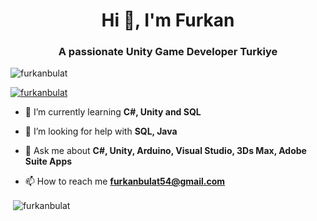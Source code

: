 <h1 align="center">Hi 👋, I'm Furkan</h1>
<h3 align="center">A passionate Unity Game Developer Turkiye</h3>

<p align="left"> <img src="https://komarev.com/ghpvc/?username=furkanbulat&label=Profile%20views&color=0e75b6&style=flat" alt="furkanbulat" /> </p>

<p align="left"> <a href="https://github.com/ryo-ma/github-profile-trophy"><img src="https://github-profile-trophy.vercel.app/?username=furkanbulat&count_private=true" alt="furkanbulat" /></a> </p>

- 🌱 I’m currently learning **C#, Unity and SQL**

- 🤝 I’m looking for help with **SQL, Java**

- 💬 Ask me about **C#, Unity, Arduino, Visual Studio, 3Ds Max, Adobe Suite Apps**

- 📫 How to reach me **furkanbulat54@gmail.com**



<p>&nbsp;<img align="center" src="https://github-readme-stats.vercel.app/api?username=furkanbulat&show_icons=true&locale=en&include_all_commits=true&count_private=true" alt="furkanbulat" /></p>
